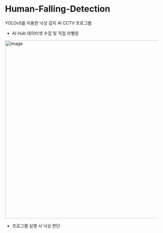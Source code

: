 # Human-Falling-Detection


YOLOv5를 이용한 낙상 감지 AI CCTV 프로그램 

- AI Hub  데이터셋 수집 및 직접 라벨링
<img width="588" alt="image" src="https://user-images.githubusercontent.com/81521991/211191194-c620cffa-d3c6-4aa9-bf00-72ebb3c1dc2d.png">

- 프로그램 실행 시 낙상 판단
